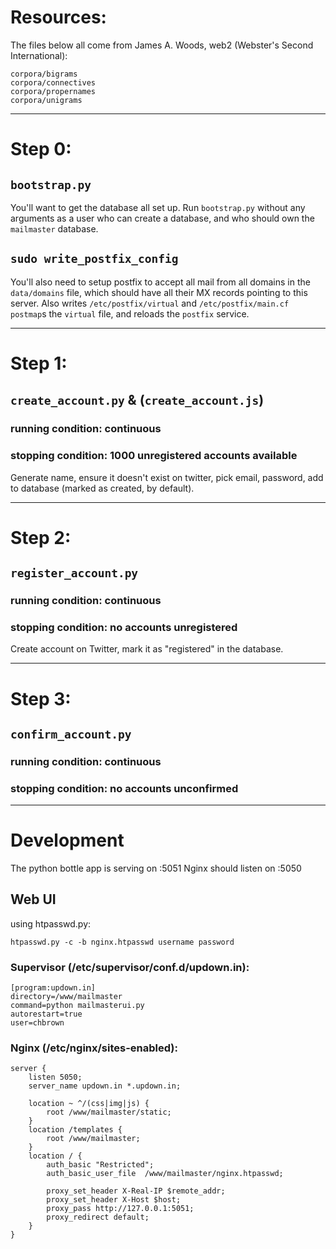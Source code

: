 # Resources:

The files below all come from James A. Woods, web2
(Webster's Second International):

    corpora/bigrams
    corpora/connectives
    corpora/propernames
    corpora/unigrams

---

# Step 0:

## `bootstrap.py`

You'll want to get the database all set up. Run `bootstrap.py` without any
arguments as a user who can create a database, and who should own the
`mailmaster` database.

## `sudo write_postfix_config`

You'll also need to setup postfix to accept all mail from all domains in
the `data/domains` file, which should have all their MX records pointing to
this server. Also writes `/etc/postfix/virtual` and `/etc/postfix/main.cf`
`postmap`s the `virtual` file, and reloads the `postfix` service.

---

# Step 1:
## `create_account.py` & (`create_account.js`)

### running condition:  continuous
### stopping condition: 1000 unregistered accounts available

Generate name, ensure it doesn't exist on twitter, pick email, password, add
to database (marked as created, by default).

---

# Step 2:
## `register_account.py`

### running condition:  continuous
### stopping condition: no accounts unregistered

Create account on Twitter, mark it as "registered" in the database.

---

# Step 3:
## `confirm_account.py`

### running condition:  continuous
### stopping condition: no accounts unconfirmed

---

# Development

The python bottle app is serving on :5051
Nginx should listen on :5050

## Web UI

using htpasswd.py:

    htpasswd.py -c -b nginx.htpasswd username password

### Supervisor (/etc/supervisor/conf.d/updown.in):

    [program:updown.in]
    directory=/www/mailmaster
    command=python mailmasterui.py
    autorestart=true
    user=chbrown

### Nginx (/etc/nginx/sites-enabled):

    server {
        listen 5050;
        server_name updown.in *.updown.in;

        location ~ ^/(css|img|js) {
            root /www/mailmaster/static;
        }
        location /templates {
            root /www/mailmaster;
        }
        location / {
            auth_basic "Restricted";
            auth_basic_user_file  /www/mailmaster/nginx.htpasswd;

            proxy_set_header X-Real-IP $remote_addr;
            proxy_set_header X-Host $host;
            proxy_pass http://127.0.0.1:5051;
            proxy_redirect default;
        }
    }
